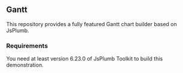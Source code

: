 ## Gantt

This repository provides a fully featured Gantt chart builder based on JsPlumb.

### Requirements

You need at least version 6.23.0 of JsPlumb Toolkit to build this demonstration.


